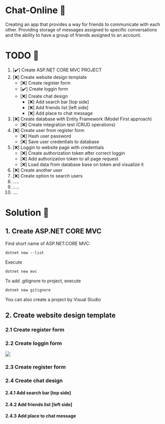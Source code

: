 # Chat-Online :newspaper: 
 Creating an app that provides a way for friends to communicate with each other. Providing storage of messages assigned to specific conversations and the ability to have a group of friends assigned to an account.
 
# TODO 🥊
1. [:heavy_check_mark:] Create ASP.NET CORE MVC PROJECT
2. [:x:] Create website design template
     - [:x:] Create register form
     - [:heavy_check_mark:] Create loggin form
     - [:x:] Create chat design
       - [:x:] Add search bar [top side]
       - [:x:] Add friends list [left side]
       - [:x:] Add place to chat message
3. [:x:] Create database with Entity Framework (Model First approach)
      - [:x:] Create integration test (CRUD operations) 
4. [:x:] Create user from register form
     - [:x:] Hash user password 
     - [:x:] Save user credentials to database
5. [:x:] Loggin to website page with credentials
     - [:x:] Create authorization token after correct loggin
     - [:x:] Add authorization token to all page request
     - [:x:] Load data from database base on token and visualize it
6. [:x:] Create another user
7. [:x:] Create option to search users
8. .....
9. .....
10. ....
# Solution :hammer:
## 1. Create ASP.NET CORE MVC <br>
Find short name of ASP.NET.CORE MVC:
```
dotnet new --list
```
Execute
```
dotnet new mvc
```
To add .gitignore to project, execute
```
dotnet new gitignore
```
You can also create a project by Visual Studio

## 2. Create website design template

### 2.1 Create register form
### 2.2 Create loggin form
<img src="https://user-images.githubusercontent.com/44371092/133682048-ccf89803-3d0f-411e-89dd-2bc912a8b277.png"/>

### 2.3 Create register form
### 2.4 Create chat design
#### 2.4.1 Add search bar [top side]
#### 2.4.2 Add friends list [left side]
#### 2.4.3 Add place to chat message
  
